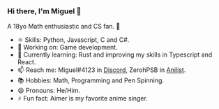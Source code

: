 ### Hi there, I'm Miguel 👋

A 18yo Math enthusiastic and CS fan. 🧪

- ⚛️ Skills: Python, Javascript, C and C#.
- 🔭 Working on: Game development.
- 🌱 Currently learning: Rust and improving my skills in Typescript and React.
- 📫 Reach me: Miguel#4123 in [Discord](https://discord.com/new), ZerohPSB in [Anilist](https://anilist.co/).
- 📚 Hobbies: Math, Programming and Pen Spinning.
- 😄 Pronouns: He/Him.
- ⚡ Fun fact: Aimer is my favorite anime singer.

